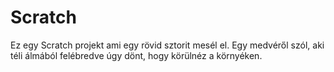 # Scratch
Ez egy Scratch projekt ami egy rövid sztorit mesél el. Egy medvéről szól, aki téli álmából felébredve úgy dönt, hogy körülnéz a környéken.

